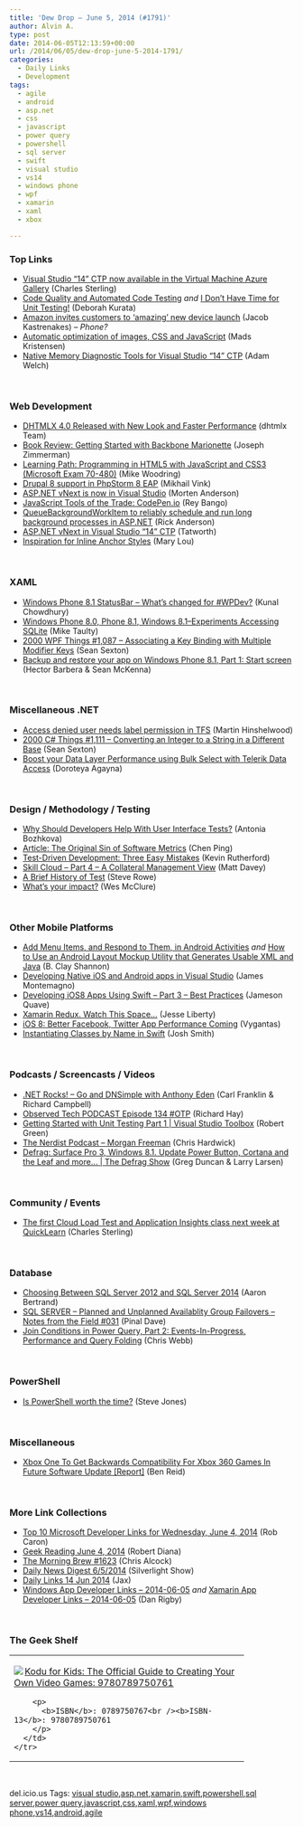 ```yaml
---
title: 'Dew Drop – June 5, 2014 (#1791)'
author: Alvin A.
type: post
date: 2014-06-05T12:13:59+00:00
url: /2014/06/05/dew-drop-june-5-2014-1791/
categories:
  - Daily Links
  - Development
tags:
  - agile
  - android
  - asp.net
  - css
  - javascript
  - power query
  - powershell
  - sql server
  - swift
  - visual studio
  - vs14
  - windows phone
  - wpf
  - xamarin
  - xaml
  - xbox

---
```

### <a name="top"></a>Top Links

  * <a href="http://blogs.msdn.com/b/visualstudioalm/archive/2014/06/04/visual-studio-14-ctp-now-available-in-the-virtual-machine-azure-gallery.aspx" target="_blank">Visual Studio “14” CTP now available in the Virtual Machine Azure Gallery</a> (Charles Sterling)
  * <a href="http://msmvps.com/blogs/deborahk/archive/2014/06/04/code-quality-and-automated-code-testing.aspx" target="_blank">Code Quality and Automated Code Testing</a> _and_ <a href="http://msmvps.com/blogs/deborahk/archive/2014/06/04/i-don-t-have-time-for-unit-testing.aspx" target="_blank">I Don&#8217;t Have Time for Unit Testing!</a> (Deborah Kurata)
  * <a href="http://www.theverge.com/2014/6/4/5780356/amazon-event-june-18-new-device-launch" target="_blank">Amazon invites customers to &#8216;amazing&#8217; new device launch</a> (Jacob Kastrenakes) _– Phone?_
  * <a href="http://feedproxy.google.com/~r/netSlave/~3/HwRiwBrUKWg/automatic-optimization-of-images-css-and-javascript" target="_blank">Automatic optimization of images, CSS and JavaScript</a> (Mads Kristensen)
  * <a href="http://blogs.msdn.com/b/vcblog/archive/2014/06/04/native-memory-diagnostic-tools-for-visual-studio-14-ctp1.aspx" target="_blank">Native Memory Diagnostic Tools for Visual Studio “14” CTP</a> (Adam Welch)

&nbsp;

### <a name="web"></a>Web Development

  * <a href="http://www.dhtmlx.com/blog/javascript-library-dhtmlx-4-0-released/" target="_blank">DHTMLX 4.0 Released with New Look and Faster Performance</a> (dhtmlx Team)
  * <a href="http://books.dzone.com/reviews/book-review-getting-started" target="_blank">Book Review: Getting Started with Backbone Marionette</a> (Joseph Zimmerman)
  * <a href="http://blog.pluralsight.com/learning-path-programming-in-html5-with-javascript-and-css3-microsoft-exam-70-480" target="_blank">Learning Path: Programming in HTML5 with JavaScript and CSS3 (Microsoft Exam 70-480)</a> (Mike Woodring)
  * <a href="http://blog.jetbrains.com/phpstorm/2014/06/drupal-8-support-in-phpstorm-8-eap/" target="_blank">Drupal 8 support in PhpStorm 8 EAP</a> (Mikhail Vink)
  * <a href="http://mortenanderson.net/asp-net-vnext-in-visual-studio" target="_blank">ASP.NET vNext is now in Visual Studio</a> (Morten Anderson)
  * <a href="http://feedproxy.google.com/~r/nettuts/~3/ILKkL7Vh6Pc/javascript-tools-of-the-trade-codepenio--cms-21335" target="_blank">JavaScript Tools of the Trade: CodePen.io</a> (Rey Bango)
  * <a href="http://blogs.msdn.com/b/webdev/archive/2014/06/04/queuebackgroundworkitem-to-reliably-schedule-and-run-long-background-process-in-asp-net.aspx" target="_blank">QueueBackgroundWorkItem to reliably schedule and run long background processes in ASP.NET</a> (Rick Anderson)
  * <a href="http://feedproxy.google.com/~r/geekswithblogs/~3/-nbWdsejju4/asp.net-vnext-in-visual-studio-ldquo14rdquo-ctp.aspx" target="_blank">ASP.NET vNext in Visual Studio “14” CTP</a> (Tatworth)
  * <a href="http://feedproxy.google.com/~r/tympanus/~3/DmooTuDCl2k/" target="_blank">Inspiration for Inline Anchor Styles</a> (Mary Lou)

&nbsp;

### <a name="silverlight"></a>XAML

  * <a href="http://feedproxy.google.com/~r/kunal2383/~3/a66ivlKk4TQ/whats-new-for-wp8dev-statusbar.html" target="_blank">Windows Phone 8.1 StatusBar &#8211; What’s changed for #WPDev?</a> (Kunal Chowdhury)
  * <a href="http://feedproxy.google.com/~r/mtaulty/~3/Fq7QGkwR_Uk/windows-phone-8-0-phone-8-1-windows-8-1-experiments-accessing-sqlite.aspx" target="_blank">Windows Phone 8.0, Phone 8.1, Windows 8.1–Experiments Accessing SQLite</a> (Mike Taulty)
  * <a href="http://wpf.2000things.com/2014/06/05/1087-associating-a-key-binding-with-multiple-modifier-keys/" target="_blank">2000 WPF Things #1,087 – Associating a Key Binding with Multiple Modifier Keys</a> (Sean Sexton)
  * <a href="http://blogs.windows.com/windows/b/buildingapps/archive/2014/06/04/backup-and-restore-your-app-on-windows-phone-8-1-part-1-start-screen.aspx" target="_blank">Backup and restore your app on Windows Phone 8.1, Part 1: Start screen</a> (Hector Barbera & Sean McKenna)

&nbsp;

### <a name="dotnet"></a>Miscellaneous .NET

  * <a href="http://nakedalm.com/access-denied-user-needs-label-permission-tfs/" target="_blank">Access denied user needs label permission in TFS</a> (Martin Hinshelwood)
  * <a href="http://csharp.2000things.com/2014/06/05/1111-converting-an-integer-to-a-string-in-a-different-base/" target="_blank">2000 C# Things #1,111 – Converting an Integer to a String in a Different Base</a> (Sean Sexton)
  * <a href="http://feedproxy.google.com/~r/Telerik/~3/c88L_iKSj_8/boost-your-data-layer-performance-using-bulk-select-with-telerik-data-access" target="_blank">Boost your Data Layer Performance using Bulk Select with Telerik Data Access</a> (Doroteya Agayna)

&nbsp;

### <a name="design"></a>Design / Methodology / Testing

  * <a href="http://feedproxy.google.com/~r/Telerik/~3/stERE3z7MKg/why-should-developers-help-with-user-interface-tests-" target="_blank">Why Should Developers Help With User Interface Tests?</a> (Antonia Bozhkova)
  * <a href="http://www.infoq.com/articles/metrics-original-sin?utm_campaign=infoq_content&utm_source=infoq&utm_medium=feed&utm_term=global" target="_blank">Article: The Original Sin of Software Metrics</a> (Chen Ping)
  * <a href="http://feeds.dzone.com/~r/zones/architects/~3/NyxPlJzABo4/test-driven-development-three" target="_blank">Test-Driven Development: Three Easy Mistakes</a> (Kevin Rutherford)
  * <a href="http://mdavey.wordpress.com/2014/06/05/skill-cloud-part-4-a-collateral-management-view/" target="_blank">Skill Cloud – Part 4 – A Collateral Management View</a> (Matt Davey)
  * <a href="http://blogs.msdn.com/b/steverowe/archive/2014/06/04/a-brief-history-of-test.aspx" target="_blank">A Brief History of Test</a> (Steve Rowe)
  * <a href="http://www.wesmcclure.com/whats-your-impact/" target="_blank">What’s your impact?</a> (Wes McClure)

&nbsp;

### <a name="mobile"></a>Other Mobile Platforms

  * <a href="http://www.codeproject.com/Tips/782202/Add-Menu-Items-and-Respond-to-Them-in-Android-Acti" target="_blank">Add Menu Items, and Respond to Them, in Android Activities</a> _and_ <a href="http://www.codeproject.com/Articles/782206/How-to-Use-an-Android-Layout-Mockup-Utility-that-G" target="_blank">How to Use an Android Layout Mockup Utility that Generates Usable XML and Java</a> (B. Clay Shannon)
  * <a href="http://blog.xamarin.com/developing-native-ios-and-android-apps-in-visual-studio/" target="_blank">Developing Native iOS and Android apps in Visual Studio</a> (James Montemagno)
  * <a href="http://feedproxy.google.com/~r/iosdevblog/~3/rPyImEYwSyM/" target="_blank">Developing iOS8 Apps Using Swift – Part 3 – Best Practices</a> (Jameson Quave)
  * <a href="http://feedproxy.google.com/~r/JesseLiberty-SilverlightGeek/~3/u2PsS2TBHjc/" target="_blank">Xamarin Redux. Watch This Space…</a> (Jesse Liberty)
  * <a href="http://feedproxy.google.com/~r/FavoriteBrowser/~3/x9pW_LtoMyw/" target="_blank">iOS 8: Better Facebook, Twitter App Performance Coming</a> (Vygantas)
  * <a href="http://ijoshsmith.com/2014/06/05/instantiating-classes-by-name-in-swift/" target="_blank">Instantiating Classes by Name in Swift</a> (Josh Smith)

&nbsp;

### <a name="podcasts"></a>Podcasts / Screencasts / Videos

  * <a href="http://www.dotnetrocks.com/default.aspx?ShowNum=992" target="_blank">.NET Rocks! &#8211; Go and DNSimple with Anthony Eden</a> (Carl Franklin & Richard Campbell)
  * <a href="http://www.windowsobserver.com/2014/06/04/observed-tech-podcast-episode-134-otp/" target="_blank">Observed Tech PODCAST Episode 134 #OTP</a> (Richard Hay)
  * <a href="http://channel9.msdn.com/Shows/Visual-Studio-Toolbox/Getting-Started-with-Unit-Testing-Part-1" target="_blank">Getting Started with Unit Testing Part 1 | Visual Studio Toolbox</a> (Robert Green)
  * <a href="http://nerdist.libsyn.com/morgan-freeman" target="_blank">The Nerdist Podcast &#8211; Morgan Freeman</a> (Chris Hardwick)
  * <a href="http://channel9.msdn.com/Shows/The-Defrag-Show/Defrag-Surface-Pro-3-Windows-8-1-Update-Power-Button-Cortana-and-the-Leaf-and-more-" target="_blank">Defrag: Surface Pro 3, Windows 8.1. Update Power Button, Cortana and the Leaf and more&#8230; | The Defrag Show</a> (Greg Duncan & Larry Larsen)

&nbsp;

### <a name="events"></a>Community / Events

  * <a href="http://blogs.msdn.com/b/visualstudioalm/archive/2014/06/04/the-first-cloud-load-test-and-application-insights-class-next-week-at-quicklearn.aspx" target="_blank">The first Cloud Load Test and Application Insights class next week at QuickLearn</a> (Charles Sterling)

&nbsp;

### <a name="sql"></a>Database

  * <a href="http://feedproxy.google.com/~r/MSSQLTips-LatestSqlServerTips/~3/4t4eNr84PUQ/tip.asp" target="_blank">Choosing Between SQL Server 2012 and SQL Server 2014</a> (Aaron Bertrand)
  * <a href="http://blog.sqlauthority.com/2014/06/05/sql-server-planned-and-unplanned-availablity-group-failovers-notes-from-the-field-031/" target="_blank">SQL SERVER – Planned and Unplanned Availablity Group Failovers – Notes from the Field #031</a> (Pinal Dave)
  * <a href="http://cwebbbi.wordpress.com/2014/06/04/join-conditions-in-power-query-part-2-events-in-progress-performance-and-query-folding/" target="_blank">Join Conditions in Power Query, Part 2: Events-In-Progress, Performance and Query Folding</a> (Chris Webb)

&nbsp;

### <a name="ps"></a>PowerShell

  * <a href="http://www.sqlservercentral.com/blogs/steve_jones/2014/06/04/is-powershell-worth-the-time/" target="_blank">Is PowerShell worth the time?</a> (Steve Jones)

&nbsp;

### <a name="misc"></a>Miscellaneous

  * <a href="http://feedproxy.google.com/~r/RedmondPie/~3/-gN78297w18/" target="_blank">Xbox One To Get Backwards Compatibility For Xbox 360 Games In Future Software Update [Report]</a> (Ben Reid)

&nbsp;

### <a name="links"></a>More Link Collections

  * <a href="http://blogs.msdn.com/b/robcaron/archive/2014/06/04/top-10-microsoft-developer-links-for-wednesday-june-4-2014.aspx" target="_blank">Top 10 Microsoft Developer Links for Wednesday, June 4, 2014</a> (Rob Caron)
  * <a href="http://feeds.regulargeek.com/~r/RegularGeek/~3/ESjHtMlrJAo/" target="_blank">Geek Reading June 4, 2014</a> (Robert Diana)
  * <a href="http://feedproxy.google.com/~r/ReflectivePerspective/~3/v7w75MSM8Yw/" target="_blank">The Morning Brew #1623</a> (Chris Alcock)
  * <a href="http://feedproxy.google.com/~r/silverlightshow/~3/erWg29z55II/Daily-News-Digest-6-5-2014.aspx" target="_blank">Daily News Digest 6/5/2014</a> (Silverlight Show)
  * <a href="http://feedproxy.google.com/~r/parsimonyjax/~3/L86MRU_SVYI/daily-links-14-jun-2014.html" target="_blank">Daily Links 14 Jun 2014</a> (Jax)
  * <a href="http://windowsappdev.com/2014/06/windows-app-developer-links-2014-06-05/" target="_blank">Windows App Developer Links &#8211; 2014-06-05</a> _and_ <a href="http://xamarinappdev.com/2014/06/xamarin-app-developer-links-2014-06-05/" target="_blank">Xamarin App Developer Links &#8211; 2014-06-05</a> (Dan Rigby)

&nbsp;

### <a name="shelf"></a>The Geek Shelf

<div id="scid:7dc1bd33-94bd-46fd-a20b-0131235bcd47:98a53cbd-70a8-446c-b442-8600559bf932" class="wlWriterEditableSmartContent" style="float: none; padding-bottom: 0px; padding-top: 0px; padding-left: 0px; margin: 0px; display: inline; padding-right: 0px">
  <table cellspacing="0" cellpadding="2" width="400" border="0" unselectable="on">
    <tr>
      <td valign="top" width="400">
        <p>
          <a title="Kodu for Kids: The Official Guide to Creating Your Own Video Games: 9780789750761" href="http://www.amazon.com/exec/obidos/ASIN/0789750767/alvinashcraft-20"><img data-recalc-dims="1" decoding="async" src="https://i0.wp.com/images.amazon.com/images/P/0789750767.01.MZZZZZZZ.jpg?w=660" border="0" align="left" style="float:left" />Kodu for Kids: The Official Guide to Creating Your Own Video Games: 9780789750761</a>
        </p>
        
        <p>
          <b>ISBN</b>: 0789750767<br /><b>ISBN-13</b>: 9780789750761
        </p>
      </td>
    </tr>
  </table>
</div>

&nbsp;

<div id="scid:0767317B-992E-4b12-91E0-4F059A8CECA8:67485bb6-f030-4b08-ad5b-9963fd1bbbc3" class="wlWriterEditableSmartContent" style="float: none; padding-bottom: 0px; padding-top: 0px; padding-left: 0px; margin: 0px; display: inline; padding-right: 0px">
  del.icio.us Tags: <a href="http://del.icio.us/popular/visual+studio" rel="tag">visual studio</a>,<a href="http://del.icio.us/popular/asp.net" rel="tag">asp.net</a>,<a href="http://del.icio.us/popular/xamarin" rel="tag">xamarin</a>,<a href="http://del.icio.us/popular/swift" rel="tag">swift</a>,<a href="http://del.icio.us/popular/powershell" rel="tag">powershell</a>,<a href="http://del.icio.us/popular/sql+server" rel="tag">sql server</a>,<a href="http://del.icio.us/popular/power+query" rel="tag">power query</a>,<a href="http://del.icio.us/popular/javascript" rel="tag">javascript</a>,<a href="http://del.icio.us/popular/css" rel="tag">css</a>,<a href="http://del.icio.us/popular/xaml" rel="tag">xaml</a>,<a href="http://del.icio.us/popular/wpf" rel="tag">wpf</a>,<a href="http://del.icio.us/popular/windows+phone" rel="tag">windows phone</a>,<a href="http://del.icio.us/popular/vs14" rel="tag">vs14</a>,<a href="http://del.icio.us/popular/android" rel="tag">android</a>,<a href="http://del.icio.us/popular/agile" rel="tag">agile</a>
</div>